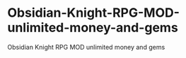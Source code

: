 # Obsidian-Knight-RPG-MOD-unlimited-money-and-gems
Obsidian Knight RPG MOD unlimited money and gems

